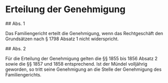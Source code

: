 # Erteilung der Genehmigung



\#\# Abs. 1

 Das Familiengericht erteilt die Genehmigung, wenn das Rechtgeschäft den Grundsätzen nach § 1798 Absatz 1 nicht widerspricht.

\#\# Abs. 2

 Für die Erteilung der Genehmigung gelten die §§ 1855 bis 1856 Absatz 2 sowie die §§ 1857 und 1858 entsprechend. Ist der Mündel volljährig geworden, so tritt seine Genehmigung an die Stelle der Genehmigung des Familiengerichts. 

